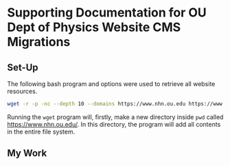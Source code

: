 # Supporting Documentation for OU Dept of Physics Website CMS Migrations

## Set-Up

The following bash program and options were used to retrieve all website resources.

```bash
wget -r -p -nc --depth 10 --domains https://www.nhn.ou.edu https://www.nhn.ou.edu/
```

Running the `wget` program will, firstly, make a new directory inside `pwd` called https://www.nhn.ou.edu/.  In this directory, the program will add all contents in the entire file system.

## My Work

